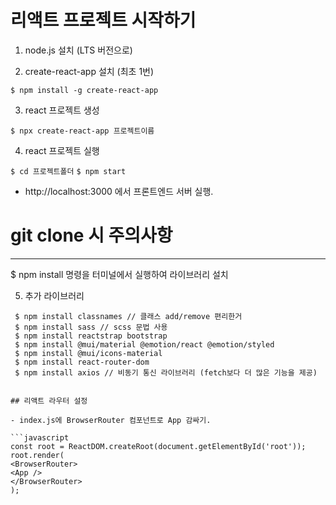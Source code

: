 # 리액트 프로젝트 시작하기

1. node.js 설치 (LTS 버전으로)

2. create-react-app 설치 (최초 1번)

```$ npm install -g create-react-app```

3. react 프로젝트 생성

```$ npx create-react-app 프로젝트이름```

4. react 프로젝트 실행

```$ cd 프로젝트폴더```
```$ npm start```

- http://localhost:3000 에서 프론트엔드 서버 실행.


# git clone 시 주의사항

---

$ npm install
명령을 터미널에서 실행하여 라이브러리 설치

5. 추가 라이브러리
  ``` $ npm install react-icons // 아이콘
   $ npm install classnames // 클래스 add/remove 편리한거
   $ npm install sass // scss 문법 사용
   $ npm install reactstrap bootstrap
   $ npm install @mui/material @emotion/react @emotion/styled
   $ npm install @mui/icons-material
   $ npm install react-router-dom
   $ npm install axios // 비동기 통신 라이브러리 (fetch보다 더 많은 기능을 제공)


## 리액트 라우터 설정

- index.js에 BrowserRouter 컴포넌트로 App 감싸기.

```javascript
const root = ReactDOM.createRoot(document.getElementById('root'));
root.render(
<BrowserRouter>
  <App />
</BrowserRouter>
);
```
  